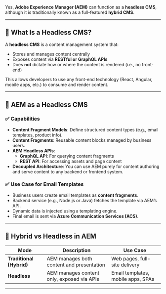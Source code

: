 Yes, **Adobe Experience Manager (AEM)** can function as a **headless CMS**, although it is traditionally known as a full-featured **hybrid CMS**.

---

## 🧠 What Is a Headless CMS?

A **headless CMS** is a content management system that:
- Stores and manages content centrally
- Exposes content via **RESTful or GraphQL APIs**
- Does **not** dictate how or where the content is rendered (i.e., no front-end)

This allows developers to use any front-end technology (React, Angular, mobile apps, etc.) to consume and render content.

---

## 🧩 AEM as a Headless CMS

### ✅ **Capabilities**
- **Content Fragment Models**: Define structured content types (e.g., email templates, product info).
- **Content Fragments**: Reusable content blocks managed by business users.
- **AEM Headless APIs**:
  - **GraphQL API**: For querying content fragments
  - **REST API**: For accessing assets and page content
- **Decoupled Architecture**: You can use AEM purely for content authoring and serve content to any backend or frontend system.

### ✅ **Use Case for Email Templates**
- Business users create email templates as **content fragments**.
- Backend service (e.g., Node.js or Java) fetches the template via AEM’s API.
- Dynamic data is injected using a templating engine.
- Final email is sent via **Azure Communication Services (ACS)**.

---

## 🔄 Hybrid vs Headless in AEM

| Mode | Description | Use Case |
|------|-------------|----------|
| **Traditional (Hybrid)** | AEM manages both content and presentation | Web pages, full-site delivery |
| **Headless** | AEM manages content only, exposed via APIs | Email templates, mobile apps, SPAs |

---

